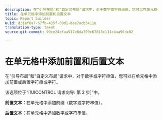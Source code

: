 ```yaml
---
description: 在“引导布局”和“自定义布局”请求中，对于数字或字符串值，您可以在单元格中添加前置或后置字符串或字符。
title: 在单元格中添加前置和后置文本
topic: Report builder
uuid: d31af8a7-67fb-435f-80d1-dee7acb3411e
translation-type: tm+mt
source-git-commit: 99ee24efaa517e8da700c67818c111c4aa90dc02

---
```



# 在单元格中添加前置和后置文本

在“引导布局”和“自定义布局”请求中，对于数字或字符串值，您可以在单元格中添加前置或后置字符串或字符。

该选项位于“[!UICONTROL 请求向导: 第 2 步]”中。

**前置文本：**&#x200B;在单元格中添加前缀（数字或字符串值）。

**后置文本：**&#x200B;在单元格中追加数字或字符串值。
